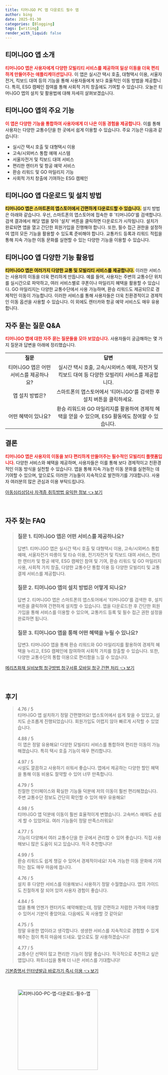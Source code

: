 ```yaml
---
title: 티머니GO PC 앱 다운로드 필수 앱
author: bing
date: 2025-01-30
categories: [Blogging]
tags: [writing]
render_with_liquid: false
---
```



<h2 id='티머니GO_앱_소개'>티머니GO 앱 소개</h2>

<p><b><span style="color: #ee2323;">티머니GO 앱은 사용자에게 다양한 모빌리티 서비스를 제공하여 일상 이동을 더욱 편리하게 만들어주는 애플리케이션입니다.</span></b> 이 앱은 실시간 택시 호출, 대형택시 이용, 서울자전거, 킥보드 대여 등의 기능을 통해 사용자들에게 보다 효율적인 이동 방법을 제공합니다. 특히, ESG 캠페인 참여를 통해 사회적 가치 창출에도 기여할 수 있습니다. 오늘은 티머니GO 앱의 설치 및 활용법에 대해 자세히 살펴보겠습니다.</p>

<h2 id='주요_기능'>티머니GO 앱의 주요 기능</h2>

<p><b><span style="color: #ee2323;">이 앱은 다양한 기능을 통합하여 사용자에게 더 나은 이동 경험을 제공합니다.</span></b> 이를 통해 사용자는 다양한 교통수단을 한 곳에서 쉽게 이용할 수 있습니다. 주요 기능은 다음과 같습니다:</p>

<ul>
    <li>실시간 택시 호출 및 대형택시 이용</li>
    <li>고속/시외버스 통합 예매 시스템</li>
    <li>서울자전거 및 킥보드 대여 서비스</li>
    <li>편리한 렌터카 및 항공 예약 서비스</li>
    <li>환승 리워드 및 GO 마일리지 기능</li>
    <li>사회적 가치 창출에 기여하는 ESG 캠페인</li>
</ul>

<h2 id='설치_방법'>티머니GO 앱 다운로드 및 설치 방법</h2>

<p><b><span style="background-color: #ffe066;">티머니GO 앱은 스마트폰의 앱스토어에서 간편하게 다운로드할 수 있습니다.</span></b> 설치 방법은 아래와 같습니다. 우선, 스마트폰의 앱스토어에 접속한 후 '티머니GO'를 검색합니다. 검색 결과에서 해당 앱을 찾아 '설치' 버튼을 클릭하면 다운로드가 시작됩니다. 설치가 완료되면 앱을 열고 간단한 회원가입을 진행해야 합니다. 또한, 필수 접근 권한을 설정하여 앱의 모든 기능을 활용할 수 있도록 준비해야 합니다. 교통카드 등록과 리워드 적립을 통해 지속 가능한 이동 문화를 실현할 수 있는 다양한 기능을 이용할 수 있습니다.</p>

<h2 id='다양한_기능_활용법'>티머니GO 앱 다양한 기능 활용법</h2>

<p><b><span style="background-color: #ffe066;">티머니GO 앱은 여러가지 다양한 교통 및 모빌리티 서비스를 제공합니다.</span></b> 이러한 서비스는 사용자의 이동을 더욱 편리하게 만듭니다. 예를 들어, 사용자는 주변의 교통수단 위치를 실시간으로 파악하고, 여러 서비스별로 쿠폰이나 마일리지 혜택을 활용할 수 있습니다. GO 마일리지는 다양한 교통수단에서 사용 가능하며, 환승 리워드도 제공되므로 경제적인 이동이 가능합니다. 이러한 서비스를 통해 사용자들은 더욱 친환경적이고 경제적인 이동 옵션을 사용할 수 있습니다. 이 외에도 렌터카와 항공 예약 서비스도 매우 유용합니다.</p>

<h2 id='자주_묻는_질문'>자주 묻는 질문 Q&A</h2>

<p><b><span style="color: #ee2323;">티머니GO 앱에 대한 자주 묻는 질문들을 모아 보았습니다.</span></b> 사용자들이 궁금해하는 몇 가지 질문과 답변을 아래에 정리했습니다.</p>

<table>
    <tr>
        <td style="text-align: center; height: 17px;"><b>질문</b></td>
        <td style="text-align: center; height: 17px;"><b>답변</b></td>
    </tr>
    <tr>
        <td style="text-align: center; height: 17px;">티머니GO 앱은 어떤 서비스를 제공하나요?</td>
        <td style="text-align: center; height: 17px;">실시간 택시 호출, 고속/시외버스 예매, 자전거 및 킥보드 대여 등 다양한 모빌리티 서비스를 제공합니다.</td>
    </tr>
    <tr>
        <td style="text-align: center; height: 17px;">앱 설치 방법은?</td>
        <td style="text-align: center; height: 17px;">스마트폰의 앱스토어에서 '티머니GO'를 검색한 후 설치 버튼을 클릭하세요.</td>
    </tr>
    <tr>
        <td style="text-align: center; height: 17px;">어떤 혜택이 있나요?</td>
        <td style="text-align: center; height: 17px;">환승 리워드와 GO 마일리지를 활용하여 경제적 혜택을 얻을 수 있으며, ESG 활동에도 참여할 수 있습니다.</td>
    </tr>
</table>

<h2 id='결론'>결론</h2>

<p><b><span style="color: #ee2323;">티머니GO 앱은 사용자의 이동을 보다 편리하게 만들어주는 필수적인 모빌리티 플랫폼입니다.</span></b> 다양한 서비스와 혜택을 제공하며, 사용자들은 이를 통해 보다 경제적이고 친환경적인 이동 방식을 실천할 수 있습니다. 앱을 통해 지속 가능한 이동 문화를 실현하는 데 기여할 수 있으며, 앞으로도 이러한 기능들이 지속적으로 발전하기를 기대합니다. 사용자 여러분의 많은 관심과 이용 부탁드립니다.</p>


<p><a class="click-button" title="아동심리상담사 자격증 취득방법 유익한 정보" href="https://greenforu.github.io/posts/%EC%95%84%EB%8F%99%EC%8B%AC%EB%A6%AC%EC%83%81%EB%8B%B4%EC%82%AC-%EC%9E%90%EA%B2%A9%EC%A6%9D-%EC%B7%A8%EB%93%9D%EB%B0%A9%EB%B2%95-%EC%9C%A0%EC%9D%B5%ED%95%9C-%EC%A0%95%EB%B3%B4/" rel="dofollow">아동심리상담사 자격증 취득방법 유익한 정보 👈 보기</a></p><br>
<h2 id='자주_찾는_FAQ'>자주 찾는 FAQ</h2>
<div itemscope="" itemtype="https://schema.org/FAQPage"> 
<blockquote> 
<div itemscope="" itemprop="mainEntity" itemtype="https://schema.org/Question"> 
<h3 itemprop="name">질문 1. 티머니GO 앱은 어떤 서비스를 제공하나요?</h3> 
<div itemscope="" itemprop="acceptedAnswer" itemtype="https://schema.org/Answer"> 
<span itemprop="text"> 
<p>답변1. 티머니GO 앱은 실시간 택시 호출 및 대형택시 이용, 고속/시외버스 통합 예매, 서울자전거 따릉이 및 타슈 이용, 전기자전거 및 킥보드 대여 서비스, 편리한 렌터카 및 항공 예약, ESG 캠페인 참여 및 기여, 환승 리워드 및 GO 마일리지 사용, 사회적 가치 창출, 다양한 교통수단 통합 이용 등 다양한 모빌리티 및 교통 결제 서비스를 제공합니다.</p> 
</span> 
</div> 
</div> 
<div itemscope="" itemprop="mainEntity" itemtype="https://schema.org/Question"> 
<h3 itemprop="name">질문 2. 티머니GO 앱의 설치 방법은 어떻게 되나요?</h3> 
<div itemscope="" itemprop="acceptedAnswer" itemtype="https://schema.org/Answer"> 
<span itemprop="text"> 
<p>답변 2. 티머니GO 앱은 스마트폰의 앱스토어에서 '티머니GO'를 검색한 후, 설치 버튼을 클릭하여 간편하게 설치할 수 있습니다. 앱을 다운로드한 후 간단한 회원가입을 통해 서비스를 이용할 수 있으며, 교통카드 등록 및 필수 접근 권한 설정을 완료하면 됩니다.</p> 
</span> 
</div> 
</div> 
<div itemscope="" itemprop="mainEntity" itemtype="https://schema.org/Question"> 
<h3 itemprop="name">질문 3. 티머니GO 앱을 통해 어떤 혜택을 누릴 수 있나요?</h3> 
<div itemscope="" itemprop="acceptedAnswer" itemtype="https://schema.org/Answer"> 
<span itemprop="text"> 
<p>답변3. 티머니GO 앱을 통해 환승 리워드와 GO 마일리지를 활용하여 경제적 혜택을 누리고, ESG 캠페인에 참여하여 사회적 가치를 창출할 수 있습니다. 또한, 다양한 교통수단의 통합 이용으로 편리함을 느낄 수 있습니다.</p> 
</span> 
</div> 
</div> 
</blockquote> 
</div>
<p><a class="click-button" title="메리츠화재 실비보험 청구방법 청구서류 모바일 청구 간편 처리" href="https://greenforu.github.io/posts/%EB%A9%94%EB%A6%AC%EC%B8%A0%ED%99%94%EC%9E%AC-%EC%8B%A4%EB%B9%84%EB%B3%B4%ED%97%98-%EC%B2%AD%EA%B5%AC%EB%B0%A9%EB%B2%95-%EC%B2%AD%EA%B5%AC%EC%84%9C%EB%A5%98-%EB%AA%A8%EB%B0%94%EC%9D%BC-%EC%B2%AD%EA%B5%AC-%EA%B0%84%ED%8E%B8-%EC%B2%98%EB%A6%AC/" rel="dofollow">메리츠화재 실비보험 청구방법 청구서류 모바일 청구 간편 처리 👈 보기</a></p><br>
<h2 id='후기'>후기</h2>
<div itemscope itemtype="https://schema.org/Product">
  <blockquote>
  <div itemprop="review" itemscope itemtype="https://schema.org/Review">
      <div itemprop="reviewRating" itemscope itemtype="https://schema.org/Rating"> <span itemprop="ratingValue">4.76</span> / <span itemprop="bestRating">5</span> </div>
      <span itemprop="reviewBody">티머니GO 앱 설치하기 정말 간편했어요! 앱스토어에서 쉽게 찾을 수 있었고, 설치도 순조롭게 진행되었습니다. 회원가입도 어렵지 않아 빠르게 시작할 수 있었습니다.</span>
  </div>
  <br>
  <div itemprop="review" itemscope itemtype="https://schema.org/Review">
      <div itemprop="reviewRating" itemscope itemtype="https://schema.org/Rating"> <span itemprop="ratingValue">4.88</span> / <span itemprop="bestRating">5</span> </div>
      <span itemprop="reviewBody">이 앱은 정말 유용해요! 다양한 모빌리티 서비스를 통합하여 편리한 이동이 가능해졌습니다. 특히 택시 호출 기능이 매우 편리합니다.</span>
  </div>
  <br>
  <div itemprop="review" itemscope itemtype="https://schema.org/Review">
      <div itemprop="reviewRating" itemscope itemtype="https://schema.org/Rating"> <span itemprop="ratingValue">4.97</span> / <span itemprop="bestRating">5</span> </div>
      <span itemprop="reviewBody">시설도 깔끔하고 사용하기 쉬워서 좋습니다. 앱에서 제공하는 다양한 할인 혜택을 통해 이동 비용도 절약할 수 있어 너무 만족합니다.</span>
  </div>
  <br>
  <div itemprop="review" itemscope itemtype="https://schema.org/Review">
      <div itemprop="reviewRating" itemscope itemtype="https://schema.org/Rating"> <span itemprop="ratingValue">4.79</span> / <span itemprop="bestRating">5</span> </div>
      <span itemprop="reviewBody">친절한 인터페이스와 확실한 기능들 덕분에 저의 이동이 훨씬 편리해졌습니다. 주변 교통수단 정보도 간단히 확인할 수 있어 매우 유용해요!</span>
  </div>
  <br>
  <div itemprop="review" itemscope itemtype="https://schema.org/Review">
      <div itemprop="reviewRating" itemscope itemtype="https://schema.org/Rating"> <span itemprop="ratingValue">4.98</span> / <span itemprop="bestRating">5</span> </div>
      <span itemprop="reviewBody">티머니GO 앱 덕분에 이동이 훨씬 효율적이게 변했습니다. 고속버스 예매도 손쉽게 할 수 있었어요. 여러 기능들이 정말 만족스러워요!</span>
  </div>
  <br>
  <div itemprop="review" itemscope itemtype="https://schema.org/Review">
      <div itemprop="reviewRating" itemscope itemtype="https://schema.org/Rating"> <span itemprop="ratingValue">4.77</span> / <span itemprop="bestRating">5</span> </div>
      <span itemprop="reviewBody">기능이 다양해서 여러 교통수단을 한 곳에서 관리할 수 있어 좋습니다. 직접 사용해보니 많은 도움이 되고 있습니다. 적극 추천합니다!</span>
  </div>
  <br>
  <div itemprop="review" itemscope itemtype="https://schema.org/Review">
      <div itemprop="reviewRating" itemscope itemtype="https://schema.org/Rating"> <span itemprop="ratingValue">4.99</span> / <span itemprop="bestRating">5</span> </div>
      <span itemprop="reviewBody">환승 리워드도 쉽게 챙길 수 있어서 경제적이네요! 지속 가능한 이동 문화에 기여하는 점도 매우 마음에 듭니다.</span>
  </div>
  <br>
  <div itemprop="review" itemscope itemtype="https://schema.org/Review">
      <div itemprop="reviewRating" itemscope itemtype="https://schema.org/Rating"> <span itemprop="ratingValue">4.76</span> / <span itemprop="bestRating">5</span> </div>
      <span itemprop="reviewBody">설치 후 다양한 서비스를 이용해보니 사용하기 정말 수월했습니다. 앱의 가이드도 친절하게 잘 되어 있어 사용자 경험이 좋습니다.</span>
  </div>
  <br>
  <div itemprop="review" itemscope itemtype="https://schema.org/Review">
      <div itemprop="reviewRating" itemscope itemtype="https://schema.org/Rating"> <span itemprop="ratingValue">4.84</span> / <span itemprop="bestRating">5</span> </div>
      <span itemprop="reviewBody">앱을 통해 언젠가 렌터카도 예약해봤는데, 정말 간편하고 저렴한 가격에 이용할 수 있어서 기분이 좋았어요. 다음에도 꼭 사용할 것 같아요!</span>
  </div>
  <br>
  <div itemprop="review" itemscope itemtype="https://schema.org/Review">
      <div itemprop="reviewRating" itemscope itemtype="https://schema.org/Rating"> <span itemprop="ratingValue">4.75</span> / <span itemprop="bestRating">5</span> </div>
      <span itemprop="reviewBody">정말 유용한 앱이라고 생각합니다. 생생한 서비스를 지속적으로 경험할 수 있게 해주는 점이 특히 마음에 드네요. 앞으로도 잘 사용하겠습니다!</span>
  </div>
  <br>
  <div itemprop="review" itemscope itemtype="https://schema.org/Review">
      <div itemprop="reviewRating" itemscope itemtype="https://schema.org/Rating"> <span itemprop="ratingValue">4.77</span> / <span itemprop="bestRating">5</span> </div>
      <span itemprop="reviewBody">교통수단 선택이 많고 편리한 기능이 정말 좋습니다. 적극적으로 추천하고 싶은 앱입니다. 파트너십을 통해 더 나은 서비스를 기대합니다!</span>
  </div>
  </blockquote>
</div>
<p><a class="click-button" title="기본증명서 인터넷발급 바로가기 즉시 이용" href="https://greenforu.github.io/posts/%EA%B8%B0%EB%B3%B8%EC%A6%9D%EB%AA%85%EC%84%9C-%EC%9D%B8%ED%84%B0%EB%84%B7%EB%B0%9C%EA%B8%89-%EB%B0%94%EB%A1%9C%EA%B0%80%EA%B8%B0-%EC%A6%89%EC%8B%9C-%EC%9D%B4%EC%9A%A9/" rel="dofollow">기본증명서 인터넷발급 바로가기 즉시 이용 👈 보기</a></p><br>
<figure class="image"><img src="https://greenforu.github.io/assets/img/thumbnail/티머니GO-PC-앱-다운로드-필수-앱.webp" alt="티머니GO-PC-앱-다운로드-필수-앱" width="256" height="256"></figure>
